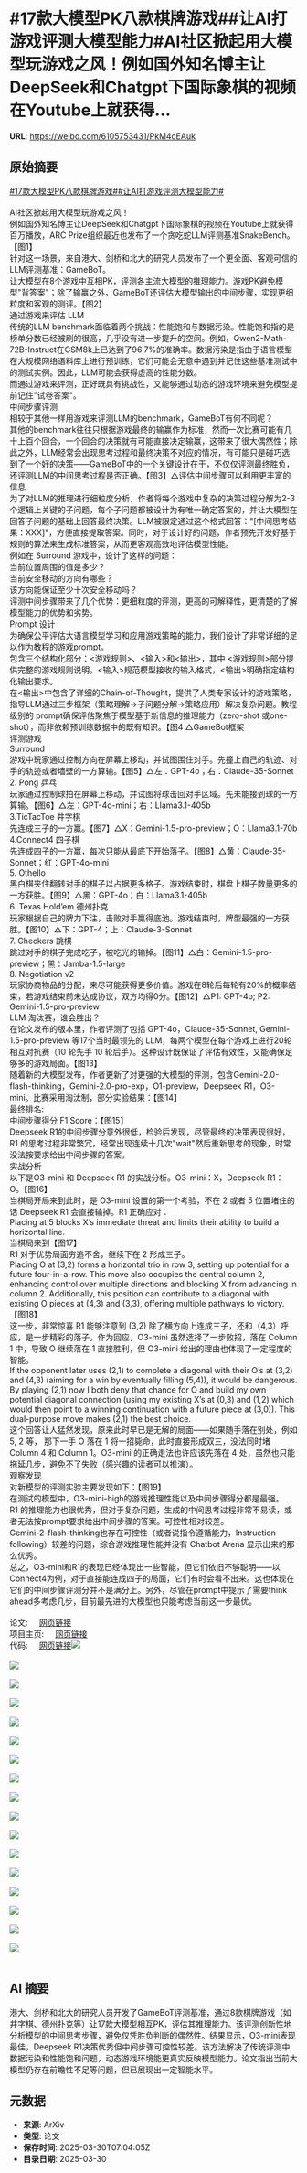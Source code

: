# #17款大模型PK八款棋牌游戏##让AI打游戏评测大模型能力#AI社区掀起用大模型玩游戏之风！例如国外知名博主让DeepSeek和Chatgpt下国际象棋的视频在Youtube上就获得...

**URL**: https://weibo.com/6105753431/PkM4cEAuk

## 原始摘要

<a href="https://m.weibo.cn/search?containerid=231522type%3D1%26t%3D10%26q%3D%2317%E6%AC%BE%E5%A4%A7%E6%A8%A1%E5%9E%8BPK%E5%85%AB%E6%AC%BE%E6%A3%8B%E7%89%8C%E6%B8%B8%E6%88%8F%23&amp;extparam=%2317%E6%AC%BE%E5%A4%A7%E6%A8%A1%E5%9E%8BPK%E5%85%AB%E6%AC%BE%E6%A3%8B%E7%89%8C%E6%B8%B8%E6%88%8F%23" data-hide=""><span class="surl-text">#17款大模型PK八款棋牌游戏#</span></a><a href="https://m.weibo.cn/search?containerid=231522type%3D1%26t%3D10%26q%3D%23%E8%AE%A9AI%E6%89%93%E6%B8%B8%E6%88%8F%E8%AF%84%E6%B5%8B%E5%A4%A7%E6%A8%A1%E5%9E%8B%E8%83%BD%E5%8A%9B%23&amp;extparam=%23%E8%AE%A9AI%E6%89%93%E6%B8%B8%E6%88%8F%E8%AF%84%E6%B5%8B%E5%A4%A7%E6%A8%A1%E5%9E%8B%E8%83%BD%E5%8A%9B%23" data-hide=""><span class="surl-text">#让AI打游戏评测大模型能力#</span></a><br><br>AI社区掀起用大模型玩游戏之风！<br>例如国外知名博主让DeepSeek和Chatgpt下国际象棋的视频在Youtube上就获得百万播放，ARC Prize组织最近也发布了一个贪吃蛇LLM评测基准SnakeBench。【图1】<br>针对这一场景，来自港大、剑桥和北大的研究人员发布了一个更全面、客观可信的LLM评测基准：GameBoT。<br>让大模型在8个游戏中互相PK，评测各主流大模型的推理能力。游戏PK避免模型"背答案"；除了输赢之外，GameBoT还评估大模型输出的中间步骤，实现更细粒度和客观的测评。【图2】<br>通过游戏来评估 LLM<br>传统的LLM benchmark面临着两个挑战：性能饱和与数据污染。性能饱和指的是榜单分数已经被刷的很高，几乎没有进一步提升的空间。例如，Qwen2-Math-72B-Instruct在GSM8k上已达到了96.7%的准确率。数据污染是指由于语言模型在大规模网络语料库上进行预训练，它们可能会无意中遇到并记住这些基准测试中的测试实例。因此，LLM可能会获得虚高的性能分数。<br>而通过游戏来评测，正好既具有挑战性，又能够通过动态的游戏环境来避免模型提前记住"试卷答案"。<br>中间步骤评测<br>相较于其他一样用游戏来评测LLM的benchmark，GameBoT有何不同呢？<br>其他的benchmark往往只根据游戏最终的输赢作为标准，然而一次比赛可能有几十上百个回合，一个回合的决策就有可能直接决定输赢，这带来了很大偶然性；除此之外，LLM经常会出现思考过程和最终决策不对应的情况，有可能只是碰巧选到了一个好的决策——GameBoT中的一个关键设计在于，不仅仅评测最终胜负，还评测LLM的中间思考过程是否正确。【图3】△评估中间步骤可以利用更丰富的信息<br>为了对LLM的推理进行细粒度分析，作者将每个游戏中复杂的决策过程分解为2-3个逻辑上关键的子问题，每个子问题都被设计为有唯一确定答案的，并让大模型在回答子问题的基础上回答最终决策。LLM被限定通过这个格式回答："[中间思考结果：XXX]"，方便直接提取答案。同时，对于设计好的问题，作者预先开发好基于规则的算法来生成标准答案，从而更客观高效地评估模型性能。<br>例如在 Surround 游戏中，设计了这样的问题：<br>当前位置周围的值是多少？<br>当前安全移动的方向有哪些？<br>该方向能保证至少十次安全移动吗？<br>评测中间步骤带来了几个优势：更细粒度的评测，更高的可解释性，更清楚的了解模型能力的优势和劣势。<br>Prompt 设计<br>为确保公平评估大语言模型学习和应用游戏策略的能力，我们设计了非常详细的足以作为教程的游戏prompt。<br>包含三个结构化部分：&lt;游戏规则&gt;、&lt;输入&gt;和&lt;输出&gt;，其中 &lt;游戏规则&gt;部分提供完整的游戏规则说明，&lt;输入&gt;规范模型接收的输入格式，&lt;输出&gt;明确指定结构化输出要求。<br>在&lt;输出&gt;中包含了详细的Chain-of-Thought，提供了人类专家设计的游戏策略，指导LLM通过三步框架（策略理解→子问题分解→策略应用）解决复杂问题。教程级别的 prompt确保评估聚焦于模型基于新信息的推理能力（zero-shot 或one-shot），而非依赖预训练数据中的既有知识。【图4 △GameBot框架<br>评测游戏<br>Surround<br>游戏中玩家通过控制方向在屏幕上移动，并试图围住对手。先撞上自己的轨迹、对手的轨迹或者墙壁的一方算输。【图5】△左：GPT-4o；右：Claude-35-Sonnet<br>2. Pong 乒乓<br>玩家通过控制球拍在屏幕上移动，并试图将球击回对手区域。先未能接到球的一方算输。【图6】△左：GPT-4o-mini；右：Llama3.1-405b<br>3.TicTacToe 井字棋<br>先连成三子的一方赢。【图7】△X：Gemini-1.5-pro-preview；O：Llama3.1-70b<br>4.Connect4 四子棋<br>先连成四子的一方赢，每次只能从最底下开始落子。【图8】△黄：Claude-35-Sonnet；红：GPT-4o-mini<br>5. Othello<br>黑白棋夹住翻转对手的棋子以占据更多格子。游戏结束时，棋盘上棋子数量更多的一方获胜。【图9】△黑：GPT-4o；白：Llama3.1-405b<br>6. Texas Hold’em 德州扑克<br>玩家根据自己的牌力下注，击败对手赢得底池。游戏结束时，牌型最强的一方获胜。【图10】△下：GPT-4；上：Claude-3-Sonnet<br>7. Checkers 跳棋<br>跳过对手的棋子完成吃子，被吃光的输掉。【图11】△白：Gemini-1.5-pro-preview；黑：Jamba-1.5-large<br>8. Negotiation v2<br>玩家协商物品的分配，来尽可能获得更多价值。游戏在8轮后每轮有20%的概率结束，若游戏结束前未达成协议，双方均得0分。【图12】△P1: GPT-4o; P2: Gemini-1.5-pro-preview<br>LLM 淘汰赛，谁会胜出？<br>在论文发布的版本里，作者评测了包括 GPT-4o，Claude-35-Sonnet, Gemini-1.5-pro-preview 等17个当时最领先的 LLM，每两个模型在每个游戏上进行20轮相互对抗赛（10 轮先手 10 轮后手）。这种设计既保证了评估有效性，又能确保足够多的游戏局面。【图13】<br>随着新的大模型发布，作者更新了对更强的大模型的评测，包含Gemini-2.0-flash-thinking，Gemini-2.0-pro-exp，O1-preview，Deepseek R1，O3-mini。比赛采用淘汰制，部分实验结果：【图14】<br>最终排名:<br>中间步骤得分 F1 Score：【图15】<br>Deepseek R1的中间步骤分意外很低，检验后发现，尽管最终的决策表现很好，R1 的思考过程非常繁冗，经常出现连续十几次"wait"然后重新思考的现象，时常没法按要求给出中间步骤的答案。<br>实战分析<br>以下是O3-mini 和 Deepseek R1 的实战分析。O3-mini：X，Deepseek R1：O。【图16】<br>当棋局开局来到此时，是 O3-mini 设置的第一个考验，不在 2 或者 5 位置堵住的话 Deepseek R1 会直接输掉。R1 正确应对：<br>Placing at 5 blocks X’s immediate threat and limits their ability to build a horizontal line.<br>当棋局来到【图17】<br>R1 对于优势局面穷追不舍，继续下在 2 形成三子。<br>Placing O at (3,2) forms a horizontal trio in row 3, setting up potential for a future four-in-a-row. This move also occupies the central column 2, enhancing control over multiple directions and blocking X from advancing in column 2. Additionally, this position can contribute to a diagonal with existing O pieces at (4,3) and (3,3), offering multiple pathways to victory.【图18】<br>这一步，非常惊喜 R1 能够注意到 (3,2) 除了横方向上连成三子，还和（4,3）呼应，是一步精彩的落子。作为回应，O3-mini 虽然选择了一步败招，落在 Column 1 中，导致 O 继续落在 1 直接胜利，但 O3-mini 给出的理由也体现了一定程度的智能。<br>If the opponent later uses (2,1) to complete a diagonal with their O’s at (3,2) and (4,3) (aiming for a win by eventually filling (5,4)), it would be dangerous. By playing (2,1) now I both deny that chance for O and build my own potential diagonal connection (using my existing X’s at (0,3) and (1,2) which would then point to a winning continuation with a future piece at (3,0)). This dual-purpose move makes (2,1) the best choice.<br>这个回答让人猛然发现，原来此时早已是无解的局面——如果随手落在别处，例如 5, 2 等， 那下一手 O 落在 1 将一招毙命，此时直接形成双三，没法同时堵Column 4 和 Column 1。O3-mini 的正确走法也许应该先落在 4 处，虽然也只能拖延几步，避免不了失败（感兴趣的读者可以推演）。<br>观察发现<br>对新模型的评测实验主要发现如下：【图19】<br>在测试的模型中，O3-mini-high的游戏推理性能以及中间步骤得分都是最强。<br>R1 的推理能力也很优秀，但对于复杂问题，生成的中间思考过程非常不易读，或者无法按prompt要求给出中间步骤的答案。可控性相对较差。<br>Gemini-2-flash-thinking也存在可控性（或者说指令遵循能力，Instruction following）较差的问题，综合游戏推理性能并没有 Chatbot Arena 显示出来的那么优秀。<br>总之，O3-mini和R1的表现已经体现出一些智能，但它们依旧不够聪明——以Connect4为例，对于直接能连成四子的局面，它们有时会看不出来。这也体现在它们的中间步骤评测分并不是满分上。另外，尽管在prompt中提示了需要think ahead多考虑几步，目前最先进的大模型也只能考虑当前这一步最优。<br><br>论文: <a href="https://weibo.cn/sinaurl?u=https%3A%2F%2Farxiv.org%2Fabs%2F2412.13602" data-hide=""><span class="url-icon"><img style="width: 1rem;height: 1rem" src="https://h5.sinaimg.cn/upload/2015/09/25/3/timeline_card_small_web_default.png" referrerpolicy="no-referrer"></span><span class="surl-text">网页链接</span></a><br>项目主页: <a href="https://weibo.cn/sinaurl?u=https%3A%2F%2Fvisual-ai.github.io%2Fgamebot%2F" data-hide=""><span class="url-icon"><img style="width: 1rem;height: 1rem" src="https://h5.sinaimg.cn/upload/2015/09/25/3/timeline_card_small_web_default.png" referrerpolicy="no-referrer"></span><span class="surl-text">网页链接</span></a><br>代码: <a href="https://weibo.cn/sinaurl?u=https%3A%2F%2Fgithub.com%2FVisual-AI%2FGAMEBoT" data-hide=""><span class="url-icon"><img style="width: 1rem;height: 1rem" src="https://h5.sinaimg.cn/upload/2015/09/25/3/timeline_card_small_web_default.png" referrerpolicy="no-referrer"></span><span class="surl-text">网页链接</span></a><img style="" src="https://tvax1.sinaimg.cn/large/006Fd7o3ly1hzxqjoqeimj30fk0coq4g.jpg" referrerpolicy="no-referrer"><br><br><img style="" src="https://tvax4.sinaimg.cn/large/006Fd7o3ly1hzxqjp4ip9j30ls0cq7a9.jpg" referrerpolicy="no-referrer"><br><br><img style="" src="https://tvax2.sinaimg.cn/large/006Fd7o3ly1hzxqjp4id5j30r60ekafh.jpg" referrerpolicy="no-referrer"><br><br><img style="" src="https://tvax4.sinaimg.cn/large/006Fd7o3ly1hzxqjoqxb5j30m20amjuj.jpg" referrerpolicy="no-referrer"><br><br><img style="" src="https://tvax3.sinaimg.cn/large/006Fd7o3ly1hzxqjp4h4zj30u00dmn5c.jpg" referrerpolicy="no-referrer"><br><br><img style="" src="https://tvax2.sinaimg.cn/large/006Fd7o3ly1hzxqjp3lwag304g05u43t.gif" referrerpolicy="no-referrer"><br><br><img style="" src="https://tvax1.sinaimg.cn/large/006Fd7o3ly1hzxqjoxjlwg304g05un1k.gif" referrerpolicy="no-referrer"><br><br><img style="" src="https://tvax2.sinaimg.cn/large/006Fd7o3ly1hzxqjou6itg30go0go413.gif" referrerpolicy="no-referrer"><br><br><img style="" src="https://tvax4.sinaimg.cn/large/006Fd7o3ly1hzxqjp70yag30m80it7eu.gif" referrerpolicy="no-referrer"><br><br><img style="" src="https://tvax1.sinaimg.cn/large/006Fd7o3ly1hzxqjpdzvzg30u00u07pj.gif" referrerpolicy="no-referrer"><br><br><img style="" src="https://tvax2.sinaimg.cn/large/006Fd7o3ly1hzxqjpd1o4g30hs0d1wx1.gif" referrerpolicy="no-referrer"><br><br><img style="" src="https://tvax3.sinaimg.cn/large/006Fd7o3ly1hzxqjpbavzg30u00u04du.gif" referrerpolicy="no-referrer"><br><br><img style="" src="https://tvax1.sinaimg.cn/large/006Fd7o3ly1hzxqjpdp4vg30u00pb1da.gif" referrerpolicy="no-referrer"><br><br><img style="" src="https://tvax1.sinaimg.cn/large/006Fd7o3ly1hzxqjouz08j30u00a9q6s.jpg" referrerpolicy="no-referrer"><br><br><img style="" src="https://tvax1.sinaimg.cn/large/006Fd7o3ly1hzxqjosrb9j30t40mi7bg.jpg" referrerpolicy="no-referrer"><br><br><img style="" src="https://tvax4.sinaimg.cn/large/006Fd7o3ly1hzxqjomonkj30gg0ei75o.jpg" referrerpolicy="no-referrer"><br><br><img style="" src="https://tvax2.sinaimg.cn/large/006Fd7o3ly1hzxqjons52j30g60cw407.jpg" referrerpolicy="no-referrer"><br><br>

## AI 摘要

港大、剑桥和北大的研究人员开发了GameBoT评测基准，通过8款棋牌游戏（如井字棋、德州扑克等）让17款大模型相互PK，评估其推理能力。该评测创新性地分析模型的中间思考步骤，避免仅凭胜负判断的偶然性。结果显示，O3-mini表现最佳，Deepseek R1决策优秀但中间步骤可控性较差。该方法解决了传统评测中数据污染和性能饱和问题，动态游戏环境能更真实反映模型能力。论文指出当前大模型仍存在前瞻性不足等问题，但已展现出一定智能水平。

## 元数据

- **来源**: ArXiv
- **类型**: 论文
- **保存时间**: 2025-03-30T07:04:05Z
- **目录日期**: 2025-03-30
